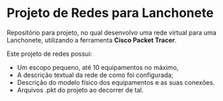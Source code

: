 # Projeto de Redes para Lanchonete

Repositório para projeto, no qual desenvolvo uma rede virtual para uma Lanchonete, utilizando a ferramenta **Cisco Packet Tracer**.

Este projeto de redes possui:
 - Um escopo pequeno, até 10 equipamentos no máximo,
 - A descrição textual da rede de como foi configurada;
 - Descrição do modelo físico dos equipamentos e as suas conexões.
 - Arquivos .pkt do projeto ao decorrer de tal.

